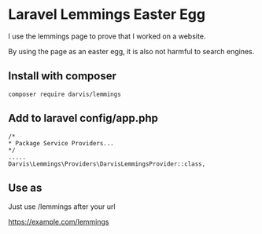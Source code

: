 # Laravel Lemmings Easter Egg
I use the lemmings page to prove that I worked on a website.

By using the page as an easter egg, it is also not harmful to search engines.

## Install with composer
```
composer require darvis/lemmings
```

## Add to laravel config/app.php
```
/*
* Package Service Providers...
*/
.....
Darvis\Lemmings\Providers\DarvisLemmingsProvider::class,
```

## Use as
Just use /lemmings after your url

https://example.com/lemmings